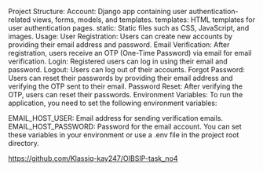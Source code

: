 Project Structure:
Account: Django app containing user authentication-related views, forms, models, and templates.
templates: HTML templates for user authentication pages.
static: Static files such as CSS, JavaScript, and images.
Usage:
User Registration: Users can create new accounts by providing their email address and password.
Email Verification: After registration, users receive an OTP (One-Time Password) via email for email verification.
Login: Registered users can log in using their email and password.
Logout: Users can log out of their accounts.
Forgot Password: Users can reset their passwords by providing their email address and verifying the OTP sent to their email.
Password Reset: After verifying the OTP, users can reset their passwords.
Environment Variables:
To run the application, you need to set the following environment variables:

EMAIL_HOST_USER: Email address for sending verification emails.
EMAIL_HOST_PASSWORD: Password for the email account.
You can set these variables in your environment or use a .env file in the project root directory.


https://github.com/Klassiq-kay247/OIBSIP-task_no4